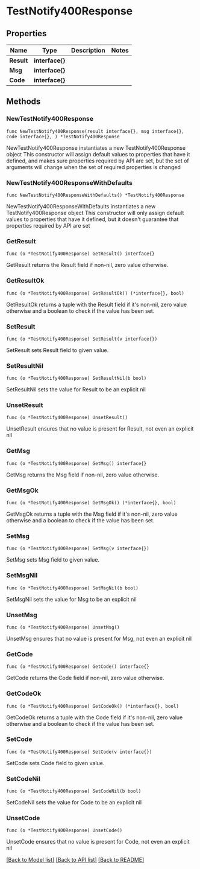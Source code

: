 # TestNotify400Response

## Properties

Name | Type | Description | Notes
------------ | ------------- | ------------- | -------------
**Result** | **interface{}** |  | 
**Msg** | **interface{}** |  | 
**Code** | **interface{}** |  | 

## Methods

### NewTestNotify400Response

`func NewTestNotify400Response(result interface{}, msg interface{}, code interface{}, ) *TestNotify400Response`

NewTestNotify400Response instantiates a new TestNotify400Response object
This constructor will assign default values to properties that have it defined,
and makes sure properties required by API are set, but the set of arguments
will change when the set of required properties is changed

### NewTestNotify400ResponseWithDefaults

`func NewTestNotify400ResponseWithDefaults() *TestNotify400Response`

NewTestNotify400ResponseWithDefaults instantiates a new TestNotify400Response object
This constructor will only assign default values to properties that have it defined,
but it doesn't guarantee that properties required by API are set

### GetResult

`func (o *TestNotify400Response) GetResult() interface{}`

GetResult returns the Result field if non-nil, zero value otherwise.

### GetResultOk

`func (o *TestNotify400Response) GetResultOk() (*interface{}, bool)`

GetResultOk returns a tuple with the Result field if it's non-nil, zero value otherwise
and a boolean to check if the value has been set.

### SetResult

`func (o *TestNotify400Response) SetResult(v interface{})`

SetResult sets Result field to given value.


### SetResultNil

`func (o *TestNotify400Response) SetResultNil(b bool)`

 SetResultNil sets the value for Result to be an explicit nil

### UnsetResult
`func (o *TestNotify400Response) UnsetResult()`

UnsetResult ensures that no value is present for Result, not even an explicit nil
### GetMsg

`func (o *TestNotify400Response) GetMsg() interface{}`

GetMsg returns the Msg field if non-nil, zero value otherwise.

### GetMsgOk

`func (o *TestNotify400Response) GetMsgOk() (*interface{}, bool)`

GetMsgOk returns a tuple with the Msg field if it's non-nil, zero value otherwise
and a boolean to check if the value has been set.

### SetMsg

`func (o *TestNotify400Response) SetMsg(v interface{})`

SetMsg sets Msg field to given value.


### SetMsgNil

`func (o *TestNotify400Response) SetMsgNil(b bool)`

 SetMsgNil sets the value for Msg to be an explicit nil

### UnsetMsg
`func (o *TestNotify400Response) UnsetMsg()`

UnsetMsg ensures that no value is present for Msg, not even an explicit nil
### GetCode

`func (o *TestNotify400Response) GetCode() interface{}`

GetCode returns the Code field if non-nil, zero value otherwise.

### GetCodeOk

`func (o *TestNotify400Response) GetCodeOk() (*interface{}, bool)`

GetCodeOk returns a tuple with the Code field if it's non-nil, zero value otherwise
and a boolean to check if the value has been set.

### SetCode

`func (o *TestNotify400Response) SetCode(v interface{})`

SetCode sets Code field to given value.


### SetCodeNil

`func (o *TestNotify400Response) SetCodeNil(b bool)`

 SetCodeNil sets the value for Code to be an explicit nil

### UnsetCode
`func (o *TestNotify400Response) UnsetCode()`

UnsetCode ensures that no value is present for Code, not even an explicit nil

[[Back to Model list]](../README.md#documentation-for-models) [[Back to API list]](../README.md#documentation-for-api-endpoints) [[Back to README]](../README.md)


